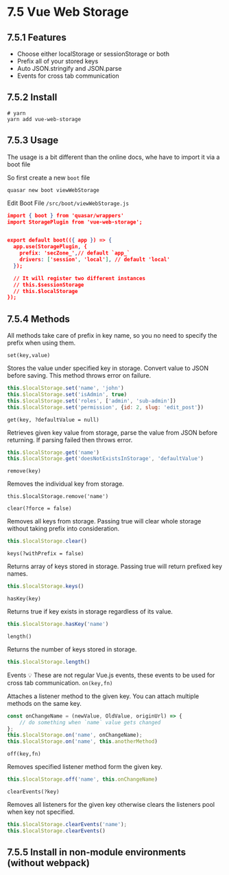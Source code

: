 # 7.5 Vue Web Storage

## 7.5.1 Features

- Choose either localStorage or sessionStorage or both
- Prefix all of your stored keys
- Auto JSON.stringify and JSON.parse
- Events for cross tab communication

## 7.5.2 Install

```shell
# yarn
yarn add vue-web-storage
```

## 7.5.3 Usage

The usage is a bit different than the online docs, whe have to import it via a boot file

So first create a new `boot` file

```shell
quasar new boot viewWebStorage
```

Edit Boot File `/src/boot/viewWebStorage.js`

```json
import { boot } from 'quasar/wrappers'
import StoragePlugin from 'vue-web-storage';


export default boot(({ app }) => {
  app.use(StoragePlugin, {
    prefix: 'secZone_',// default `app_`
    drivers: ['session', 'local'], // default 'local'
  });

  // It will register two different instances
  // this.$sessionStorage
  // this.$localStorage
});
```

## 7.5.4 Methods

All methods take care of prefix in key name, so you no need to specify the prefix when using them.

`set(key,value)`

Stores the value under specified key in storage. Convert value to JSON before saving. This method throws error on failure.

```js
this.$localStorage.set('name', 'john')
this.$localStorage.set('isAdmin', true)
this.$localStorage.set('roles', ['admin', 'sub-admin'])
this.$localStorage.set('permission', {id: 2, slug: 'edit_post'})
```

`get(key, ?defaultValue = null)`

Retrieves given key value from storage, parse the value from JSON before returning. If parsing failed then throws error.

```js
this.$localStorage.get('name')
this.$localStorage.get('doesNotExistsInStorage', 'defaultValue')
```

`remove(key)`

Removes the individual key from storage.

```
this.$localStorage.remove('name')
```

`clear(?force = false)`

Removes all keys from storage. Passing true will clear whole storage without taking prefix into consideration.

```js
this.$localStorage.clear()
```

`keys(?withPrefix = false)`

Returns array of keys stored in storage. Passing true will return prefixed key names.

```js
this.$localStorage.keys()
```

`hasKey(key)`

Returns true if key exists in storage regardless of its value.

```js
this.$localStorage.hasKey('name')
```

`length()`

Returns the number of keys stored in storage.

```js
this.$localStorage.length()
```

Events
💡 These are not regular Vue.js events, these events to be used for cross tab communication.
`on(key,fn)`

Attaches a listener method to the given key. You can attach multiple methods on the same key.

```js
const onChangeName = (newValue, OldValue, originUrl) => {
    // do something when `name` value gets changed
};
this.$localStorage.on('name', onChangeName);
this.$localStorage.on('name', this.anotherMethod)
```

`off(key,fn)`

Removes specified listener method form the given key.

```js
this.$localStorage.off('name', this.onChangeName)
```

`clearEvents(?key)`

Removes all listeners for the given key otherwise clears the listeners pool when key not specified.

```js
this.$localStorage.clearEvents('name');
this.$localStorage.clearEvents()
```

## 7.5.5 Install in non-module environments (without webpack)
<!-- Vue js -->
<script src="https://cdn.jsdelivr.net/npm/vue@3"></script>
<!-- Lastly add this package -->
<script src="https://cdn.jsdelivr.net/npm/vue-web-storage@6"></script>
<!-- Init the plugin -->
<script>
    yourApp.use(VueWebStorage.default)
</script>
